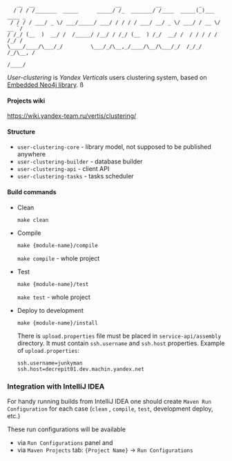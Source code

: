 ```
   __  __                          __           __            _
  / / / /_______  _____      _____/ /_  _______/ /____  _____(_)___  ____ _
 / / / / ___/ _ \/ ___/_____/ ___/ / / / / ___/ __/ _ \/ ___/ / __ \/ __ `/
/ /_/ (__  )  __/ /  /_____/ /__/ / /_/ (__  ) /_/  __/ /  / / / / / /_/ /
\____/____/\___/_/         \___/_/\__,_/____/\__/\___/_/  /_/_/ /_/\__, /
                                                                  /____/
```

*User-clustering* is *Yandex Verticals* users clustering system, based on
[Embedded Neo4j library](https://neo4j.com/docs/java-reference/current/#tutorials-java-embedded).
ß
#### Projects wiki

https://wiki.yandex-team.ru/vertis/clustering/

#### Structure

* `user-clustering-core`    - library model, not supposed to be published anywhere
* `user-clustering-builder` - database builder
* `user-clustering-api`     - client API
* `user-clustering-tasks`   - tasks scheduler

#### Build commands

* Clean

  `make clean`
* Compile

  `make {module-name}/compile`

  `make compile` - whole project
* Test

  `make {module-name}/test`

  `make test` - whole project
* Deploy to development

  `make {module-name}/install`

  There is `upload.properties` file must be placed in `service-api/assembly` directory. It must contain `ssh.username`
  and `ssh.host` properties. Example of `upload.properties`:

  ```
  ssh.username=junkyman
  ssh.host=decrepit01.dev.machin.yandex.net
  ```

### Integration with IntelliJ IDEA

For handy running builds from IntelliJ IDEA one should create `Maven Run Configuration` for each case (`clean`
, `compile`, `test`, development deploy, etc.)

These run configurations will be available

- via `Run Configurations` panel and
- via `Maven Projects` tab: `{Project Name}` -> `Run Configurations`
